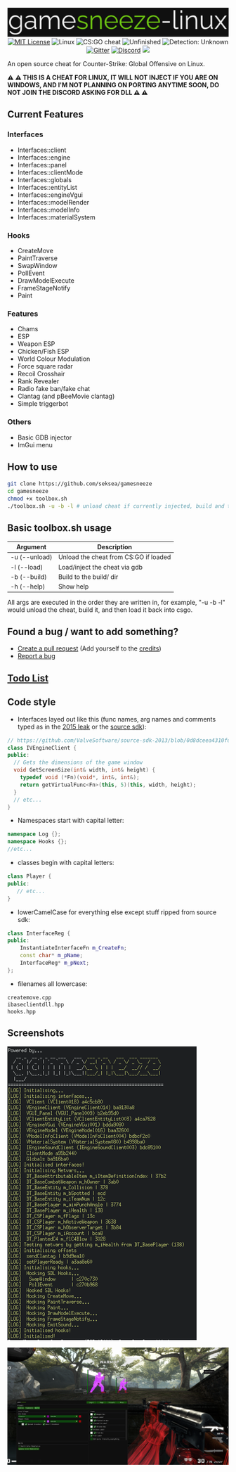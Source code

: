 <p align="center">
  <img src="/res/logo.png" alt="gamesneeze-linux">
  <a href="/LICENSE"><img src="https://img.shields.io/badge/License-MIT-green.svg" alt="MIT License"></a>
  <a><img src="https://img.shields.io/badge/OS-Linux-green.svg" alt="Linux"></a>
  <a><img src="https://img.shields.io/badge/Cheat-CS:GO-green.svg" alt="CS:GO cheat"></a>
  <a><img src="https://img.shields.io/badge/State-Unfinished-red.svg" alt="Unfinished"></a>
  <a><img src="https://img.shields.io/badge/Detection-Undetected-green.svg" alt="Detection: Unknown"></a>
  <a href="https://gitter.im/gamesneeze/community?utm_source=share-link&utm_medium=link&utm_campaign=share-link"><img src="https://img.shields.io/badge/Chat-Gitter-green.svg" alt="Gitter"></a>
  <a href="https://discord.gg/SCHsWHFJMb"><img src="https://img.shields.io/badge/Chat-Discord-blue.svg" alt="Discord"></a>
  <a href="https://www.codacy.com/gh/seksea/gamesneeze/dashboard?utm_source=github.com&amp;utm_medium=referral&amp;utm_content=seksea/gamesneeze&amp;utm_campaign=Badge_Grade"><img src="https://app.codacy.com/project/badge/Grade/70f6318d02f2442ba898a9b483c1f547"/></a>
</p>

An open source cheat for Counter-Strike: Global Offensive on Linux.

**:warning: :warning: THIS IS A CHEAT FOR LINUX, IT WILL NOT INJECT IF YOU ARE ON WINDOWS, AND I'M NOT PLANNING ON PORTING ANYTIME SOON, DO NOT JOIN THE DISCORD ASKING FOR DLL :warning: :warning:**

## Current Features

### Interfaces

- Interfaces::client
- Interfaces::engine
- Interfaces::panel
- Interfaces::clientMode
- Interfaces::globals
- Interfaces::entityList
- Interfaces::engineVgui
- Interfaces::modelRender
- Interfaces::modelInfo
- Interfaces::materialSystem

### Hooks

- CreateMove
- PaintTraverse
- SwapWindow
- PollEvent
- DrawModelExecute
- FrameStageNotify
- Paint

### Features

- Chams
- ESP
- Weapon ESP
- Chicken/Fish ESP
- World Colour Modulation
- Force square radar
- Recoil Crosshair
- Rank Revealer
- Radio fake ban/fake chat
- Clantag (and pBeeMovie clantag)
- Simple triggerbot

### Others

- Basic GDB injector
- ImGui menu

## How to use

```sh
git clone https://github.com/seksea/gamesneeze
cd gamesneeze
chmod +x toolbox.sh
./toolbox.sh -u -b -l # unload cheat if currently injected, build and then load, use -h for help
```

## Basic toolbox.sh usage

| Argument          | Description                           |
| ----------------- | ------------------------------------- |
| -u (--unload)     | Unload the cheat from CS:GO if loaded |
| -l (--load)       | Load/inject the cheat via gdb         |
| -b (--build)      | Build to the build/ dir               |
| -h (--help)       | Show help                             |

All args are executed in the order they are written in, for example, "-u -b -l" would unload the cheat, build it, and then load it back into csgo.

## Found a bug / want to add something?

- [Create a pull request](https://github.com/seksea/gamesneeze/compare) (Add yourself to the [credits](src/core/menu/tabs/misc.cpp#L10))
- [Report a bug](https://github.com/seksea/gamesneeze/issues/new)

## [Todo List](https://github.com/seksea/gamesneeze/projects/1)

## Code style

- Interfaces layed out like this (func names, arg names and comments typed as in the [2015 leak](https://github.com/perilouswithadollarsign/cstrike15_src) or the [source sdk](https://github.com/ValveSoftware/source-sdk-2013)):

```cpp
// https://github.com/ValveSoftware/source-sdk-2013/blob/0d8dceea4310fde5706b3ce1c70609d72a38efdf/sp/src/public/cdll_int.h#L194
class IVEngineClient {
public:
  // Gets the dimensions of the game window
  void GetScreenSize(int& width, int& height) {
    typedef void (*Fn)(void*, int&, int&);
    return getVirtualFunc<Fn>(this, 5)(this, width, height);
  }
  // etc...
}
```

- Namespaces start with capital letter:

```cpp
namespace Log {};
namespace Hooks {};
//etc...
```

- classes begin with capital letters:

 ```cpp
class Player {
public:
    // etc...
}
```

- lowerCamelCase for everything else except stuff ripped from source sdk:

```cpp
class InterfaceReg {
public:
    InstantiateInterfaceFn m_CreateFn;
    const char* m_pName;
    InterfaceReg* m_pNext;
};
```

- filenames all lowercase:

```
createmove.cpp
ibaseclientdll.hpp
hooks.hpp
```

## Screenshots

![Console Output](res/console.png)

![Choms Output](res/chams.png)
